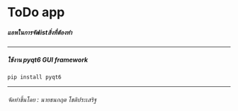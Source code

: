 # ToDo app
##### แอพในการจัดlistสิ่งที่ต้องทำ
-----------
##### ใช้งาน pyqt6 GUI framework
```
pip install pyqt6
```
------
###### จัดทำขึ้นโดย : นายธนกฤต โชติประเสริฐ